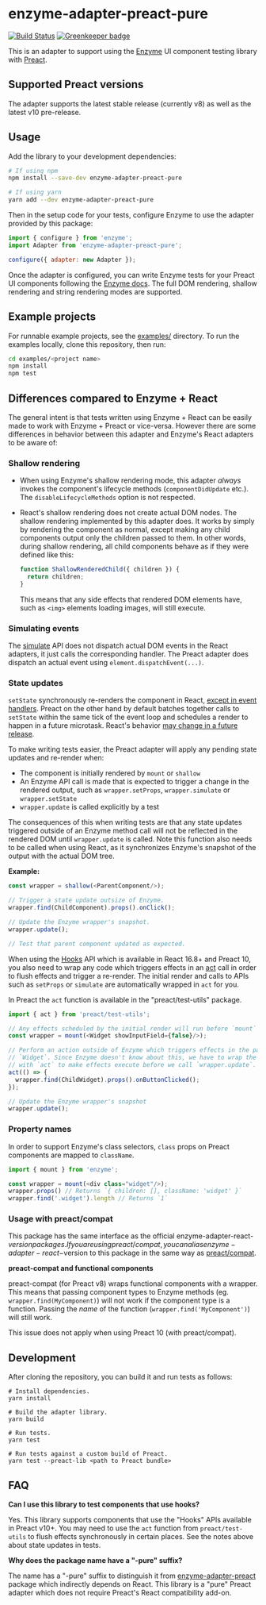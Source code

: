 # enzyme-adapter-preact-pure

[![Build Status](https://travis-ci.org/preactjs/enzyme-adapter-preact-pure.svg?branch=master)](https://travis-ci.org/preactjs/enzyme-adapter-preact-pure) [![Greenkeeper badge](https://badges.greenkeeper.io/preactjs/enzyme-adapter-preact-pure.svg)](https://greenkeeper.io/)

This is an adapter to support using the [Enzyme](https://airbnb.io/enzyme/) UI
component testing library with [Preact](https://preactjs.com).

## Supported Preact versions

The adapter supports the latest stable release (currently v8) as well as the
latest v10 pre-release.

## Usage

Add the library to your development dependencies:

```sh
# If using npm
npm install --save-dev enzyme-adapter-preact-pure

# If using yarn
yarn add --dev enzyme-adapter-preact-pure
```

Then in the setup code for your tests, configure Enzyme to use the adapter
provided by this package:

```js
import { configure } from 'enzyme';
import Adapter from 'enzyme-adapter-preact-pure';

configure({ adapter: new Adapter });
```

Once the adapter is configured, you can write Enzyme tests for your Preact
UI components following the [Enzyme docs](https://airbnb.io/enzyme/).
The full DOM rendering, shallow rendering and string rendering modes are
supported.

## Example projects

For runnable example projects, see the [examples/](examples/) directory. To run the
examples locally, clone this repository, then run:

```sh
cd examples/<project name>
npm install
npm test
```

## Differences compared to Enzyme + React

The general intent is that tests written using Enzyme + React can be easily made
to work with Enzyme + Preact or vice-versa. However there are some differences
in behavior between this adapter and Enzyme's React adapters to be aware of:

### Shallow rendering

- When using Enzyme's shallow rendering mode, this adapter _always_ invokes the
  component's lifecycle methods (`componentDidUpdate` etc.).
  The `disableLifecycleMethods` option is not respected.

- React's shallow rendering does not create actual DOM nodes. The shallow
  rendering implemented by this adapter does. It works by simply by rendering
  the component as normal, except making any child components output only the
  children passed to them. In other words, during shallow rendering, all child
  components behave as if they were defined like this:

  ```js
  function ShallowRenderedChild({ children }) {
    return children;
  }
  ```

  This means that any side effects that rendered DOM elements have, such as `<img>`
  elements loading images, will still execute.

### Simulating events

The [simulate](https://airbnb.io/enzyme/docs/api/ReactWrapper/simulate.html)
API does not dispatch actual DOM events in the React adapters, it just calls
the corresponding handler. The Preact adapter does dispatch an actual event
using `element.dispatchEvent(...)`.

### State updates

`setState` synchronously re-renders the component in React, [except in event
handlers](https://reactjs.org/docs/faq-state.html#when-is-setstate-asynchronous).
Preact on the other hand by default batches together calls to `setState` within
the same tick of the event loop and schedules a render to happen in a future
microtask. React's behavior [may change in a future release](https://stackoverflow.com/a/48610973/434243).

To make writing tests easier, the Preact adapter will apply any pending state
updates and re-render when:

 - The component is initially rendered by `mount` or `shallow`
 - An Enzyme API call is made that is expected to trigger a change in the
   rendered output, such as `wrapper.setProps`, `wrapper.simulate` or
   `wrapper.setState`
 - `wrapper.update` is called explicitly by a test

The consequences of this when writing tests are that any state updates triggered
outside of an Enzyme method call will not be reflected in the rendered DOM until
`wrapper.update` is called. Note this function also needs to be called when using
React, as it synchronizes Enzyme's snapshot of the output with the actual DOM
tree.

**Example:**

```js
const wrapper = shallow(<ParentComponent/>);

// Trigger a state update outsize of Enzyme.
wrapper.find(ChildComponent).props().onClick();

// Update the Enzyme wrapper's snapshot.
wrapper.update();

// Test that parent component updated as expected.
```

When using the [Hooks](https://reactjs.org/docs/hooks-intro.html) API which is
available in React 16.8+ and Preact 10, you also need to wrap any code which
triggers effects in an [act](https://reactjs.org/docs/test-utils.html#act) call
in order to flush effects and trigger a re-render. The initial render and calls
to APIs such as `setProps` or `simulate` are automatically wrapped in `act`
for you.

In Preact the `act` function is available in the "preact/test-utils" package.

```js
import { act } from 'preact/test-utils';

// Any effects scheduled by the initial render will run before `mount` returns.
const wrapper = mount(<Widget showInputField={false}/>);

// Perform an action outside of Enzyme which triggers effects in the parent
// `Widget`. Since Enzyme doesn't know about this, we have to wrap the calls
// with `act` to make effects execute before we call `wrapper.update`.
act(() => {
  wrapper.find(ChildWidget).props().onButtonClicked();
});

// Update the Enzyme wrapper's snapshot
wrapper.update();
```

### Property names

In order to support Enzyme's class selectors, `class` props on Preact components
are mapped to `className`.

```js
import { mount } from 'enzyme';

const wrapper = mount(<div class="widget"/>);
wrapper.props() // Returns `{ children: [], className: 'widget' }`
wrapper.find('.widget').length // Returns `1`
```


### Usage with preact/compat

This package has the same interface as the official
enzyme-adapter-react-$version packages. If you are using preact/compat, you can
alias enzyme-adapter-react-$version to this package in the same way as
[preact/compat](https://preactjs.com/guide/switching-to-preact).


**preact-compat and functional components**

preact-compat (for Preact v8) wraps functional components with a wrapper.
This means that passing component types to Enzyme methods
(eg. `wrapper.find(MyComponent)`) will not work if the component type is a function.
Passing the _name_ of the function (`wrapper.find('MyComponent')`) will still
work.

This issue does not apply when using Preact 10 (with preact/compat).

## Development

After cloning the repository, you can build it and run tests as follows:

```
# Install dependencies.
yarn install

# Build the adapter library.
yarn build

# Run tests.
yarn test

# Run tests against a custom build of Preact.
yarn test --preact-lib <path to Preact bundle>
```

## FAQ

**Can I use this library to test components that use hooks?**

Yes. This library supports components that use the "Hooks" APIs available in
Preact v10+. You may need to use the `act` function from `preact/test-utils`
to flush effects synchronously in certain places. See the notes above about
state updates in tests.

**Why does the package name have a "-pure" suffix?**

The name has a "-pure" suffix to distinguish it from
[enzyme-adapter-preact](https://github.com/aweary/enzyme-adapter-preact)
package which indirectly depends on React. This library is a "pure" Preact
adapter which does not require Preact's React compatibility add-on.
